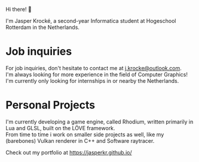 Hi there! 👋

I'm Jasper Krocké, a second-year Informatica student at Hogeschool Rotterdam in the Netherlands.

# Job inquiries

For job inquiries, don't hesitate to contact me at j.krocke@outlook.com.     
I'm always looking for more experience in the field of Computer Graphics!    
I'm currently only looking for internships in or nearby the Netherlands.

# Personal Projects

I'm currently developing a game engine, called Rhodium, written primarily in Lua and GLSL, built on the LÖVE framework.    
From time to time i work on smaller side projects as well, like my (barebones) Vulkan renderer in C++ and Software raytracer.

Check out my portfolio at https://jasperkr.github.io/
